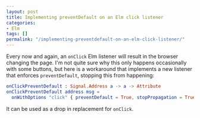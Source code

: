 ```yaml
---
layout: post
title: Implementing preventDefault on an Elm click listener
categories:
- Elm
tags: []
permalink: "/implementing-preventdefault-on-an-elm-click-listener/"
---
```


Every now and again, an `onClick` Elm listener will result in the browser changing the page. I'm not quite sure why this only happens occasionally with some buttons, but here is a workaround that implements a new listener that enforces `preventDefault`, stopping this from happening:

```elm
onClickPreventDefault : Signal.Address a -> a -> Attribute
onClickPreventDefault address msg =
  onWithOptions "click" { preventDefault = True, stopPropagation = True } JD.value (\_ -> Signal.message address msg)
```

It can be used as a drop in replacement for `onClick`.
